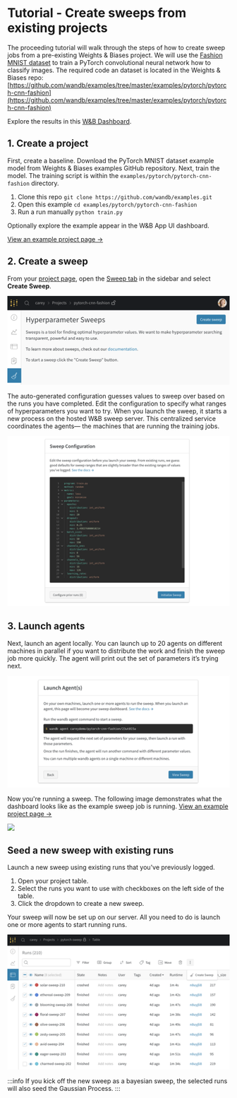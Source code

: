 # Tutorial - Create sweeps from existing projects

The proceeding tutorial will walk through the steps of how to create sweep jobs from a pre-existing Weights & Biases project. We will use the [Fashion MNIST dataset](https://github.com/zalandoresearch/fashion-mnist) to train a PyTorch convolutional neural network how to classify images. The required code an dataset is located in the Weights & Biases repo: [https://github.com/wandb/examples/tree/master/examples/pytorch/pytorch-cnn-fashion](https://github.com/wandb/examples/tree/master/examples/pytorch/pytorch-cnn-fashion)

Explore the results in this [W&B Dashboard](https://app.wandb.ai/carey/pytorch-cnn-fashion).

## 1. Create a project

First, create a baseline. Download the PyTorch MNIST dataset example model from Weights & Biases examples GitHub repository. Next, train the model. The training script is within the `examples/pytorch/pytorch-cnn-fashion` directory.

1. Clone this repo `git clone https://github.com/wandb/examples.git`
2. Open this example `cd examples/pytorch/pytorch-cnn-fashion`
3. Run a run manually `python train.py`

Optionally explore the example appear in the W&B App UI dashboard.

[View an example project page →](https://app.wandb.ai/carey/pytorch-cnn-fashion)

## 2. Create a sweep

From your [project page](../../ref/app/pages/project-page.md), open the [Sweep tab](../../ref/app/features/sweeps.md) in the sidebar and select **Create Sweep**.

![](../../.gitbook/assets/sweep1.png)

The auto-generated configuration guesses values to sweep over based on the runs you have completed. Edit the configuration to specify what ranges of hyperparameters you want to try. When you launch the sweep, it starts a new process on the hosted W&B sweep server. This centralized service coordinates the agents— the machines that are running the training jobs.

![](../../.gitbook/assets/sweep2.png)

## 3. Launch agents

Next, launch an agent locally. You can launch up to 20 agents on different machines in parallel if you want to distribute the work and finish the sweep job more quickly. The agent will print out the set of parameters it’s trying next.

![](../../.gitbook/assets/sweep3.png)

Now you're running a sweep. The following image demonstrates what the dashboard looks like as the example sweep job is running. [View an example project page →](https://app.wandb.ai/carey/pytorch-cnn-fashion)

![](https://paper-attachments.dropbox.com/s\_5D8914551A6C0AABCD5718091305DD3B64FFBA192205DD7B3C90EC93F4002090\_1579066494222\_image.png)

## Seed a new sweep with existing runs

Launch a new sweep using existing runs that you've previously logged.

1. Open your project table.
2. Select the runs you want to use with checkboxes on the left side of the table.
3. Click the dropdown to create a new sweep.

Your sweep will now be set up on our server. All you need to do is launch one or more agents to start running runs.

![](<../../.gitbook/assets/create-sweep-from-table (1) (2).png>)

:::info
If you kick off the new sweep as a bayesian sweep, the selected runs will also seed the Gaussian Process.
:::


